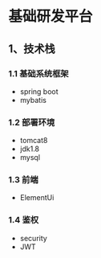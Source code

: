# 基础研发平台  
## 1、技术栈  
### 1.1 基础系统框架  
+ spring boot
+ mybatis
### 1.2 部署环境
+ tomcat8
+ jdk1.8
+ mysql
### 1.3 前端
+ ElementUi
### 1.4 鉴权
+ security
+ JWT

